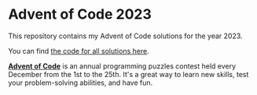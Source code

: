 # Advent of Code 2023

This repository contains my Advent of Code solutions for the year 2023.

You can find [the code for all solutions here](/src/main/kotlin).

[**Advent of Code**](https://adventofcode.com/) is an annual programming puzzles contest held every December from the 1st to the 25th.
It's a great way to learn new skills, test your problem-solving abilities, and have fun.
